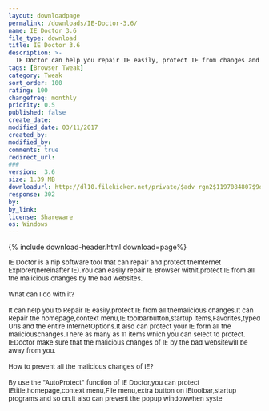 ```yaml
---
layout: downloadpage
permalink: /downloads/IE-Doctor-3,6/
name: IE Doctor 3.6
file_type: download
title: IE Doctor 3.6
description: >-
  IE Doctor can help you repair IE easily, protect IE from changes and more
tags: [Browser Tweak]
category: Tweak
sort_order: 100
rating: 100
changefreq: monthly
priority: 0.5
published: false
create_date:
modified_date: 03/11/2017
created_by:
modified_by:
comments: true
redirect_url:
###
version:  3.6
size: 1.39 MB
downloadurl: http://dl10.filekicker.net/private/$adv rgn2$1197084807$9d5869e7c2e8b2c27e5e85659c03cd4f$/id/$QW2362$4850$/cache/d3acec0b1865fdd500e5c819e71ee97132e93d539e097361afaafc783d768364b936c659251d2661fe0a7f426f02/IEDoctor.exe
response: 302
by:
by_link:
license: Shareware
os: Windows
---
```


{% include download-header.html download=page%}

<p style="fix-download-text !important">
<p><font size="2"><p>IE Doctor is a hip software tool that can repair and protect theInternet Explorer(hereinafter IE).You can easily repair IE Browser withit,protect IE from all the malicious changes by the bad websites.<br />
<br />
What can I do with it?<br />
<br />
It can help you to Repair IE easily,protect IE from all themalicious changes.It can Repair the homepage,context menu,IE toolbarbutton,startup items,Favorites,typed Urls and the entire InternetOptions.It also can protect your IE form all the maliciouschanges.There as many as 11 items which you can select to protect. IEDoctor make sure that the malicious changes of IE by the bad websitewill be away from you.<br />
<br />
How to prevent all the malicious changes of IE?<br />
<br />
By use the "AutoProtect" function of IE Doctor,you can protect IEtitle,homepage,context menu,File menu,extra button on IEtoolbar,startup programs and so on.It also can prevent the popup windowwhen syste</p></p></p>
